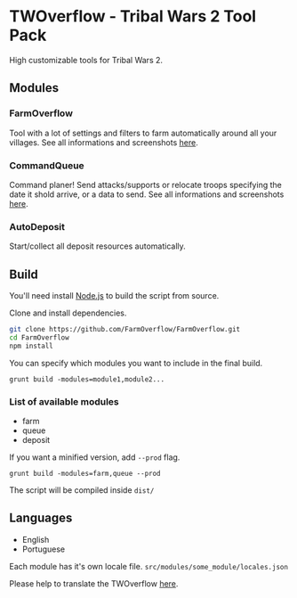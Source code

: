 # TWOverflow - Tribal Wars 2 Tool Pack

High customizable tools for Tribal Wars 2.

## Modules

### FarmOverflow

Tool with a lot of settings and filters to farm automatically around all your villages.
See all informations and screenshots [here](https://github.com/FarmOverflow/FarmOverflow/wiki/FarmOverflow).

### CommandQueue

Command planer! Send attacks/supports or relocate troops specifying the date it shold arrive, or a data to send. See all informations and screenshots [here](https://github.com/FarmOverflow/FarmOverflow/wiki/CommandQueue).

### AutoDeposit

Start/collect all deposit resources automatically.

## Build

You'll need install [Node.js](https://nodejs.org/en/download/) to build the script from source.

Clone and install dependencies.

```bash
git clone https://github.com/FarmOverflow/FarmOverflow.git
cd FarmOverflow
npm install
```

You can specify which modules you want to include in the final build.

`grunt build -modules=module1,module2...`

### List of available modules

- farm
- queue
- deposit

If you want a minified version, add `--prod` flag.

`grunt build -modules=farm,queue --prod`

The script will be compiled inside `dist/`

## Languages

- English
- Portuguese

Each module has it's own locale file. `src/modules/some_module/locales.json`

Please help to translate the TWOverflow [here](https://crowdin.com/project/twoverflow).
